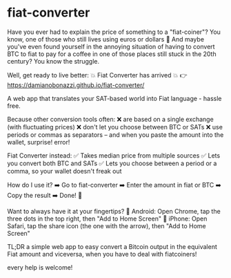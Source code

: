 # fiat-converter

Have you ever had to explain the price of something to a "fiat-coiner"?
You know, one of those who still lives using euros or dollars 🫣
And maybe you've even found yourself in the annoying situation of having to convert BTC to fiat to pay for a coffee in one of those places still stuck in the 20th century?
You know the struggle.

Well, get ready to live better:
💥 Fiat Converter has arrived 💥
👉 https://damianobonazzi.github.io/fiat-converter/

A web app that translates your SAT-based world into Fiat language - hassle free.

Because other conversion tools often:
❌ are based on a single exchange (with fluctuating prices)
❌ don't let you choose between BTC or SATs
❌ use periods or commas as separators – and when you paste the amount into the wallet, surprise! error!

Fiat Converter instead:
✅ Takes median price from multiple sources
✅ Lets you convert both BTC and SATs
✅ Lets you choose between a period or a comma, so your wallet doesn't freak out

How do I use it?
➡️ Go to fiat-converter
➡️ Enter the amount in fiat or BTC
➡️ Copy the result
➡️ Done! 🚀

Want to always have it at your fingertips?
📱 Android: Open Chrome, tap the three dots in the top right, then "Add to Home Screen"
🍏 iPhone: Open Safari, tap the share icon (the one with the arrow), then "Add to Home Screen"

TL;DR a simple web app to easy convert a Bitcoin output in the equivalent Fiat amount and viceversa, when you have to deal with fiatcoiners!

every help is welcome!
